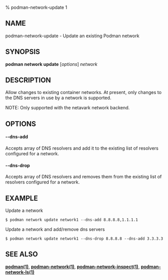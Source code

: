 % podman-network-update 1

## NAME

podman\-network\-update - Update an existing Podman network

## SYNOPSIS

**podman network update** [*options*] _network_

## DESCRIPTION

Allow changes to existing container networks. At present, only changes to the DNS servers in use by a network is supported.

NOTE: Only supported with the netavark network backend.

## OPTIONS

#### **--dns-add**

Accepts array of DNS resolvers and add it to the existing list of resolvers configured for a network.

#### **--dns-drop**

Accepts array of DNS resolvers and removes them from the existing list of resolvers configured for a network.

## EXAMPLE

Update a network

```
$ podman network update network1 --dns-add 8.8.8.8,1.1.1.1
```

Update a network and add/remove dns servers

```
$ podman network update network1 --dns-drop 8.8.8.8 --dns-add 3.3.3.3
```

## SEE ALSO

**[podman(1)](podman.1.md)**, **[podman-network(1)](podman-network.1.md)**, **[podman-network-inspect(1)](podman-network-inspect.1.md)**, **[podman-network-ls(1)](podman-network-ls.1.md)**
